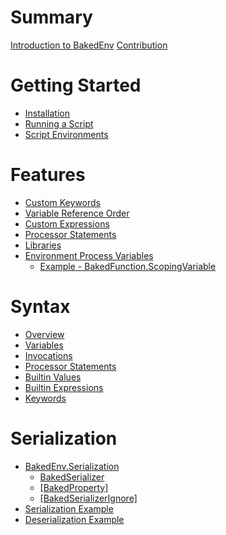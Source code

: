 # Summary

[Introduction to BakedEnv](intro.md)
[Contribution]()

# Getting Started

- [Installation](installation.md)
- [Running a Script](running_a_script.md)
- [Script Environments](script_environment.md)

# Features

- [Custom Keywords](custom_keywords.md)
- [Variable Reference Order]()
- [Custom Expressions]()
- [Processor Statements]()
- [Libraries]()
- [Environment Process Variables]()
  - [Example - BakedFunction.ScopingVariable]()

# Syntax

- [Overview](overview.md)
- [Variables]()
- [Invocations]()
- [Processor Statements]()
- [Builtin Values]()
- [Builtin Expressions]()
- [Keywords]()

# Serialization

- [BakedEnv.Serialization]()
  - [BakedSerializer]()
  - [\[BakedProperty\]]()
  - [\[BakedSerializerIgnore\]]()
- [Serialization Example]()
- [Deserialization Example]()